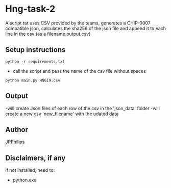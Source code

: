 # Hng-task-2

 A script tat uses CSV provided by the teams, generates a CHIP-0007 compatible json, calculates the sha256 of the json file and append it to each line in the csv (as a filename.output.csv)

## Setup instructions
```
python -r requirements.txt
```
- call the script and pass the name of the csv file without spaces
```
python main.py HNGi9.csv
```
## Output

-will create Json files of each row of the csv in the 'json_data' folder
-will create a new csv 'new_filename' with the udated data

## Author
[JPPhilips](https://www.github.com/jpphilips)


## Disclaimers, if any

if not installed, need to:
- python.exe
